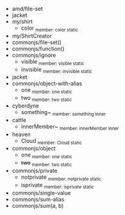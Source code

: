 * amd/file-set
* jacket
* my/shirt
  * color <sub>member: color static</sub>
* my/ShirtCreator
* commonjs/file-set()
* commonjs/function()
* commonjs/ignore
  * visible <sub>member: visible static</sub>
  * invisible <sub>member: invisible static</sub>
* jacket
* commonjs/object-with-alias
  * one <sub>member: one static</sub>
  * two <sub>member: two static</sub>
* cyberdyne
  * something~ <sub>member: something inner</sub>
* cattle
  * innerMember~ <sub>member: innerMember inner</sub>
* heaven
  * Cloud <sub>member: Cloud static</sub>
* commonjs/object
  * one <sub>member: one static</sub>
  * ~~two~~ <sub>member: two static</sub>
* commonjs/private
  * notprivate <sub>member: notprivate static</sub>
  * isprivate <sub>member: isprivate static</sub>
* commonjs/single-value
* commonjs/sum-alias
* commonjs/sum(a, b)
